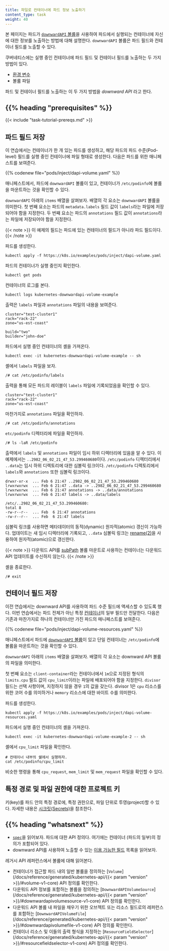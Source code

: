```yaml
---
title: 파일로 컨테이너에 파드 정보 노출하기
content_type: task
weight: 40
---
```


<!-- overview -->

본 페이지는 파드가 
[`downwardAPI` 볼륨](/ko/docs/concepts/storage/volumes/#downwardapi)을 사용하여 
파드에서 실행되는 컨테이너에 자신에 대한 정보를 노출하는 방법에 대해 설명한다. 
`downwardAPI` 볼륨은 파드 필드와 컨테이너 필드를 노출할 수 있다.

쿠버네티스에는 실행 중인 컨테이너에 파드 필드 및 컨테이너 필드를 노출하는 두 가지 방법이 있다.

* [환경 변수](/ko/docs/tasks/inject-data-application/environment-variable-expose-pod-information/)
* 볼륨 파일

파드 및 컨테이너 필드를 노출하는 이 두 가지 방법을
_downward API_ 라고 한다.

## {{% heading "prerequisites" %}}

{{< include "task-tutorial-prereqs.md" >}}


<!-- steps -->

## 파드 필드 저장

이 연습에서는 컨테이너가 한 개 있는 파드를 생성하고, 해당 파드의
파드 수준(Pod-level) 필드를 실행 중인 컨테이너에 파일 형태로 생성한다.
다음은 파드를 위한 매니페스트를 보여준다.

{{% codenew file="pods/inject/dapi-volume.yaml" %}}

매니페스트에서, 파드에 `downwardAPI` 볼륨이 있고, 
컨테이너가 `/etc/podinfo`에 볼륨을 마운트하는 것을 확인할 수 있다.

`downwardAPI` 아래의 `items` 배열을 살펴보자. 배열의 각 요소는
`downwardAPI` 볼륨을 의미한다. 
첫 번째 요소는 파드의 `metadata.labels` 필드 값이 
`labels`라는 파일에 저장되어야 함을 지정한다.
두 번째 요소는 파드의 `annotations` 필드 값이 
`annotations`라는 파일에 저장되어야 함을 지정한다.

{{< note >}}
이 예제의 필드는 파드에 있는 컨테이너의 필드가 아니라 
파드 필드이다. 
{{< /note >}}

파드를 생성한다.

```shell
kubectl apply -f https://k8s.io/examples/pods/inject/dapi-volume.yaml
```

파드의 컨테이너가 실행 중인지 확인한다.

```shell
kubectl get pods
```

컨테이너의 로그를 본다.

```shell
kubectl logs kubernetes-downwardapi-volume-example
```

출력은 `labels` 파일과 `annotations` 파일의 내용을 보여준다.

```
cluster="test-cluster1"
rack="rack-22"
zone="us-est-coast"

build="two"
builder="john-doe"
```

파드에서 실행 중인 컨테이너의 셸을 가져온다.

```shell
kubectl exec -it kubernetes-downwardapi-volume-example -- sh
```

셸에서 `labels` 파일을 보자.

```shell
/# cat /etc/podinfo/labels
```

출력을 통해 모든 파드의 레이블이 
`labels` 파일에 기록되었음을 확인할 수 있다.

```shell
cluster="test-cluster1"
rack="rack-22"
zone="us-est-coast"
```

마찬가지로 `annotations` 파일을 확인하자.

```shell
/# cat /etc/podinfo/annotations
```

`etc/podinfo` 디렉터리에 파일을 확인하자.

```shell
/# ls -laR /etc/podinfo
```

출력에서 `labels` 및 `annotations` 파일이 
임시 하위 디렉터리에 있음을 알 수 있다. 이 예제에서는 
`..2982_06_02_21_47_53.299460680`이다. `/etc/podinfo` 디렉터리에서 `..data`는 
임시 하위 디렉토리에 대한 심볼릭 링크이다. `/etc/podinfo` 디렉토리에서 
`labels`와 `annotations` 또한 심볼릭 링크이다.

```
drwxr-xr-x  ... Feb 6 21:47 ..2982_06_02_21_47_53.299460680
lrwxrwxrwx  ... Feb 6 21:47 ..data -> ..2982_06_02_21_47_53.299460680
lrwxrwxrwx  ... Feb 6 21:47 annotations -> ..data/annotations
lrwxrwxrwx  ... Feb 6 21:47 labels -> ..data/labels

/etc/..2982_06_02_21_47_53.299460680:
total 8
-rw-r--r--  ... Feb  6 21:47 annotations
-rw-r--r--  ... Feb  6 21:47 labels
```

심볼릭 링크를 사용하면 메타데이터의 동적(dynamic) 원자적(atomic) 갱신이 가능하다.
업데이트는 새 임시 디렉터리에 기록되고, `..data` 심볼릭 링크는 
[rename(2)](http://man7.org/linux/man-pages/man2/rename.2.html)을 사용하여 원자적(atomic)으로 갱신한다.

{{< note >}}
다운워드 API를 [subPath](/ko/docs/concepts/storage/volumes/#using-subpath) 
볼륨 마운트로 사용하는 컨테이너는 
다운워드 API 업데이트를 수신하지 않는다.
{{< /note >}}

셸을 종료한다.

```shell
/# exit
```

## 컨테이너 필드 저장

이전 연습에서는 downward API를 사용하여 파드 수준 필드에 액세스할 수
있도록 했다.
이번 연습에서는 파드 전체가 아닌 특정 
[컨테이너](/docs/reference/kubernetes-api/workload-resources/pod-v1/#Container)의 
일부 필드만 전달한다. 다음은 기존과 마찬가지로 하나의
컨테이너만 가진 파드의 매니페스트를
보여준다.

{{% codenew file="pods/inject/dapi-volume-resources.yaml" %}}

매니페스트에서 파드에 [`downwardAPI` 볼륨](/ko/docs/concepts/storage/volumes/#downwardapi)이 있고 
단일 컨테이너는 `/etc/podinfo`에 
볼륨을 마운트하는 것을 확인할 수 있다.

`downwardAPI` 아래의 `items` 배열을 살펴보자.
배열의 각 요소는 downward API 볼륨의 파일을 의미한다.

첫 번째 요소는 `client-container`라는 컨테이너에서 
`1m`으로 지정된 형식의 `limits.cpu` 필드 값이 
`cpu_limit`이라는 파일에 배포되어야 함을 지정한다.
`divisor` 필드는 선택 사항이며, 지정하지 않을 경우 `1`의 값을 갖는다.
divisor 1은 `cpu` 리소스를 위한 코어 수를 의미하거나 `memory` 리소스에 대한 바이트 수를 의미한다.

파드를 생성한다.

```shell
kubectl apply -f https://k8s.io/examples/pods/inject/dapi-volume-resources.yaml
```

파드에서 실행 중인 컨테이너의 셸을 가져온다.

```shell
kubectl exec -it kubernetes-downwardapi-volume-example-2 -- sh
```

셸에서 `cpu_limit` 파일을 확인한다.

```shell
# 컨테이너 내부의 쉘에서 실행하자.
cat /etc/podinfo/cpu_limit
```

비슷한 명령을 통해 `cpu_request`, `mem_limit` 및 
`mem_request` 파일을 확인할 수 있다.

<!-- discussion -->

## 특정 경로 및 파일 권한에 대한 프로젝트 키

키(key)를 파드 안의 특정 경로에, 특정 권한으로, 파일 단위로 투영(project)할 수 있다.
자세한 내용은 
[시크릿(Secrets)](/ko/docs/concepts/configuration/secret/)을 참조한다.

## {{% heading "whatsnext" %}}

* [`spec`](/docs/reference/kubernetes-api/workload-resources/pod-v1/#PodSpec)을 읽어보자.
  파드에 대한 API 정의다. 여기에는 컨테이너 (파드의 일부)의 정의가 포함되어 있다.
* downward API를 사용하여 노출할 수 있는 [이용 가능한 필드](/ko/docs/concepts/workloads/pods/downward-api/#사용-가능한-필드) 목록을 읽어보자.

레거시 API 레퍼런스에서 볼륨에 대해 읽어본다.
* 컨테이너가 접근할 파드 내의 일반 볼륨을 정의하는 
  [`Volume`](/docs/reference/generated/kubernetes-api/{{< param "version" >}}/#volume-v1-core) API 정의를 확인한다.
* 다운워드 API 정보를 포함하는 볼륨을 정의하는 
  [`DownwardAPIVolumeSource`](/docs/reference/generated/kubernetes-api/{{< param "version" >}}/#downwardapivolumesource-v1-core) API 정의를 확인한다.
* 다운워드 API 볼륨 내 파일을 채우기 위한 
  오브젝트 또는 리소스 필드로의 레퍼런스를 포함하는 
  [`DownwardAPIVolumeFile`](/docs/reference/generated/kubernetes-api/{{< param "version" >}}/#downwardapivolumefile-v1-core) API 정의를 확인한다.
* 컨테이너 리소스 및 이들의 출력 형식을 지정하는 
  [`ResourceFieldSelector`](/docs/reference/generated/kubernetes-api/{{< param "version" >}}/#resourcefieldselector-v1-core) API 정의를 확인한다.
